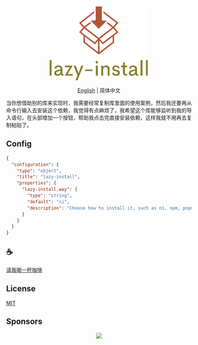 <p align="center">
<img height="200" src="./assets/kv.png" alt="to unocss">
</p>
<p align="center"> <a href="./README.md">English</a> | 简体中文</p>

当你想借助别的库来实现时，我需要经常复制库里面的使用案例，然后我还要再从命令行输入去安装这个依赖，我觉得有点麻烦了，我希望这个库能够监听到我的导入语句，在头部增加一个按钮，帮助我点击完直接安装依赖，这样我就不用再去复制粘贴了。

## Config
```json
{
  "configuration": {
    "type": "object",
    "title": "lazy-install",
    "properties": {
      "lazy-install.way": {
        "type": "string",
        "default": "ni",
        "description": "Choose how to install it, such as ni, npm, pnpm, yarn, default: ni"
      }
    }
  }
}
```

## :coffee:

[请我喝一杯咖啡](https://github.com/Simon-He95/sponsor)

## License

[MIT](./license)

## Sponsors

<p align="center">
  <a href="https://cdn.jsdelivr.net/gh/Simon-He95/sponsor/sponsors.svg">
    <img src="https://cdn.jsdelivr.net/gh/Simon-He95/sponsor/sponsors.png"/>
  </a>
</p>
